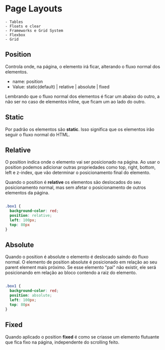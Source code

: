 # Page Layouts

    - Tables
    - Floats e clear
    - Frameworks e Grid System
    - Flexbox
    - Grid

## Position 

Controla onde, na página, o elemento irá ficar, alterando o fluxo normal dos elementos.

- name: position
- Value: static(default) | relative | absolute | fixed

Lembrando que o fluxo normal dos elementos é ficar um abaixo do outro, a não ser no caso de elementos inline, que ficam um ao lado do outro.

## Static

Por padrão os elementos são **static**. Isso significa que os elementos irão seguir o fluxo normal do HTML.

## Relative

O position indica onde o elemento vai ser posicionado na página. Ao usar o position podemos adicionar outras propriedades como top, right, bottom, left e z-index, que vão determinar o posicionamento final do elemento.

Quando o position é **relative** os elementos são deslocados do seu posicionamento normal, mas sem afetar o posicionamento de outros elementos da página.

```css

.box1 {
  background-color: red;
  position: relative;
  left: 100px;
  top: 80px
}

```

## Absolute

Quando o position é absolute o elemento é deslocado saindo do fluxo normal. O elemento de position absolute é posicionado em relação ao seu parent element mais próximo. Se esse elemento "pai" não existir, ele será posicionando em relação ao bloco contendo a raiz do elemento.

```css

.box1 {
  background-color: red;
  position: absolute;
  left: 100px;
  top: 80px
}

```

## Fixed

Quando aplicado o position **fixed** é como se criasse um elemento flutuante que fica fixo na página, independente do scrolling feito.
